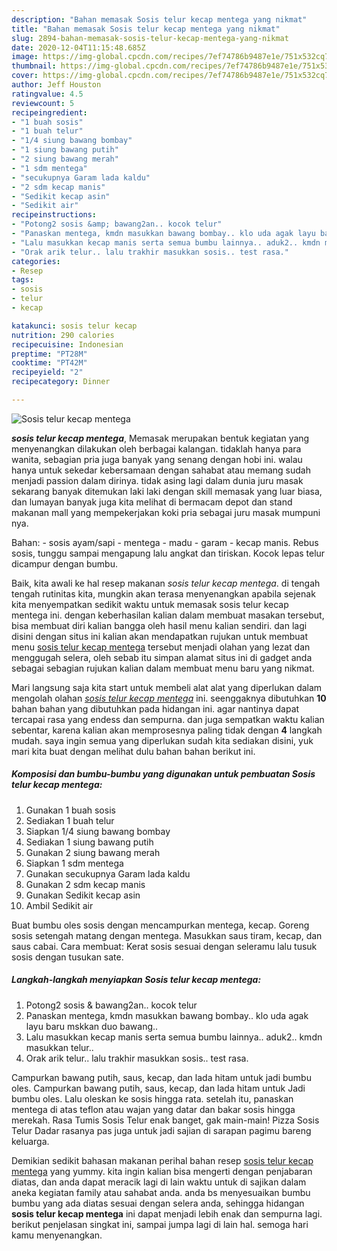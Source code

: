 ```yaml
---
description: "Bahan memasak Sosis telur kecap mentega yang nikmat"
title: "Bahan memasak Sosis telur kecap mentega yang nikmat"
slug: 2894-bahan-memasak-sosis-telur-kecap-mentega-yang-nikmat
date: 2020-12-04T11:15:48.685Z
image: https://img-global.cpcdn.com/recipes/7ef74786b9487e1e/751x532cq70/sosis-telur-kecap-mentega-foto-resep-utama.jpg
thumbnail: https://img-global.cpcdn.com/recipes/7ef74786b9487e1e/751x532cq70/sosis-telur-kecap-mentega-foto-resep-utama.jpg
cover: https://img-global.cpcdn.com/recipes/7ef74786b9487e1e/751x532cq70/sosis-telur-kecap-mentega-foto-resep-utama.jpg
author: Jeff Houston
ratingvalue: 4.5
reviewcount: 5
recipeingredient:
- "1 buah sosis"
- "1 buah telur"
- "1/4 siung bawang bombay"
- "1 siung bawang putih"
- "2 siung bawang merah"
- "1 sdm mentega"
- "secukupnya Garam lada kaldu"
- "2 sdm kecap manis"
- "Sedikit kecap asin"
- "Sedikit air"
recipeinstructions:
- "Potong2 sosis &amp; bawang2an.. kocok telur"
- "Panaskan mentega, kmdn masukkan bawang bombay.. klo uda agak layu baru mskkan duo bawang.."
- "Lalu masukkan kecap manis serta semua bumbu lainnya.. aduk2.. kmdn masukkan telur.."
- "Orak arik telur.. lalu trakhir masukkan sosis.. test rasa."
categories:
- Resep
tags:
- sosis
- telur
- kecap

katakunci: sosis telur kecap 
nutrition: 290 calories
recipecuisine: Indonesian
preptime: "PT28M"
cooktime: "PT42M"
recipeyield: "2"
recipecategory: Dinner

---
```



![Sosis telur kecap mentega](https://img-global.cpcdn.com/recipes/7ef74786b9487e1e/751x532cq70/sosis-telur-kecap-mentega-foto-resep-utama.jpg)

<b><i>sosis telur kecap mentega</i></b>, Memasak merupakan bentuk kegiatan yang menyenangkan dilakukan oleh berbagai kalangan. tidaklah hanya para wanita, sebagian pria juga banyak yang senang dengan hobi ini. walau hanya untuk sekedar kebersamaan dengan sahabat atau memang sudah menjadi passion dalam dirinya. tidak asing lagi dalam dunia juru masak sekarang banyak ditemukan laki laki dengan skill memasak yang luar biasa, dan lumayan banyak juga kita melihat di bermacam depot dan stand makanan mall yang mempekerjakan koki pria sebagai juru masak mumpuni nya.

Bahan: - sosis ayam/sapi - mentega - madu - garam - kecap manis. Rebus sosis, tunggu sampai mengapung lalu angkat dan tiriskan. Kocok lepas telur dicampur dengan bumbu.

Baik, kita awali ke hal resep makanan <i>sosis telur kecap mentega</i>. di tengah tengah rutinitas kita, mungkin akan terasa menyenangkan apabila sejenak kita menyempatkan sedikit waktu untuk memasak sosis telur kecap mentega ini. dengan keberhasilan kalian dalam membuat masakan tersebut, bisa membuat diri kalian bangga oleh hasil menu kalian sendiri. dan lagi disini dengan situs ini kalian akan mendapatkan rujukan untuk membuat menu <u>sosis telur kecap mentega</u> tersebut menjadi olahan yang lezat dan menggugah selera, oleh sebab itu simpan alamat situs ini di gadget anda sebagai sebagian rujukan kalian dalam membuat menu baru yang nikmat.


Mari langsung saja kita start untuk membeli alat alat yang diperlukan dalam mengolah olahan <u><i>sosis telur kecap mentega</i></u> ini. seenggaknya dibutuhkan <b>10</b> bahan bahan yang dibutuhkan pada hidangan ini. agar nantinya dapat tercapai rasa yang endess dan sempurna. dan juga sempatkan waktu kalian sebentar, karena kalian akan memprosesnya paling tidak dengan <b>4</b> langkah mudah. saya ingin semua yang diperlukan sudah kita sediakan disini, yuk mari kita buat dengan melihat dulu bahan bahan berikut ini.

<!--inarticleads1-->

##### Komposisi dan bumbu-bumbu yang digunakan untuk pembuatan Sosis telur kecap mentega:

1. Gunakan 1 buah sosis
1. Sediakan 1 buah telur
1. Siapkan 1/4 siung bawang bombay
1. Sediakan 1 siung bawang putih
1. Gunakan 2 siung bawang merah
1. Siapkan 1 sdm mentega
1. Gunakan secukupnya Garam lada kaldu
1. Gunakan 2 sdm kecap manis
1. Gunakan Sedikit kecap asin
1. Ambil Sedikit air


Buat bumbu oles sosis dengan mencampurkan mentega, kecap. Goreng sosis setengah matang dengan mentega. Masukkan saus tiram, kecap, dan saus cabai. Cara membuat: Kerat sosis sesuai dengan seleramu lalu tusuk sosis dengan tusukan sate. 

<!--inarticleads2-->

##### Langkah-langkah menyiapkan Sosis telur kecap mentega:

1. Potong2 sosis &amp; bawang2an.. kocok telur
1. Panaskan mentega, kmdn masukkan bawang bombay.. klo uda agak layu baru mskkan duo bawang..
1. Lalu masukkan kecap manis serta semua bumbu lainnya.. aduk2.. kmdn masukkan telur..
1. Orak arik telur.. lalu trakhir masukkan sosis.. test rasa.


Campurkan bawang putih, saus, kecap, dan lada hitam untuk jadi bumbu oles. Campurkan bawang putih, saus, kecap, dan lada hitam untuk Jadi bumbu oles. Lalu oleskan ke sosis hingga rata. setelah itu, panaskan mentega di atas teflon atau wajan yang datar dan bakar sosis hingga merekah. Rasa Tumis Sosis Telur enak banget, gak main-main! Pizza Sosis Telur Dadar rasanya pas juga untuk jadi sajian di sarapan pagimu bareng keluarga. 

Demikian sedikit bahasan makanan perihal bahan resep <u>sosis telur kecap mentega</u> yang yummy. kita ingin kalian bisa mengerti dengan penjabaran diatas, dan anda dapat meracik lagi di lain waktu untuk di sajikan dalam aneka kegiatan family atau sahabat anda. anda bs menyesuaikan bumbu bumbu yang ada diatas sesuai dengan selera anda, sehingga hidangan <b>sosis telur kecap mentega</b> ini dapat menjadi lebih enak dan sempurna lagi. berikut penjelasan singkat ini, sampai jumpa lagi di lain hal. semoga hari kamu menyenangkan.
